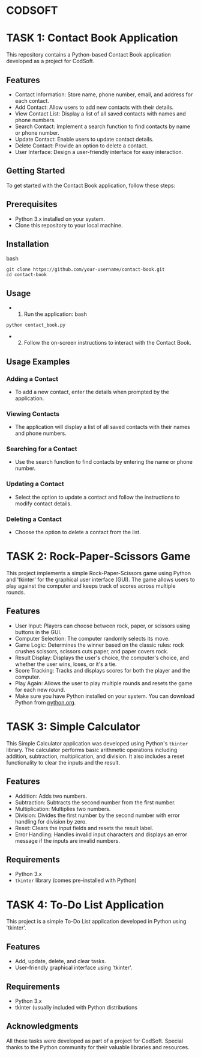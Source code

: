 # CODSOFT
# TASK 1: Contact Book Application
This repository contains a Python-based Contact Book application developed as a project for CodSoft.

## Features
- Contact Information: Store name, phone number, email, and address for each contact.
- Add Contact: Allow users to add new contacts with their details.
- View Contact List: Display a list of all saved contacts with names and phone numbers.
- Search Contact: Implement a search function to find contacts by name or phone number.
- Update Contact: Enable users to update contact details.
- Delete Contact: Provide an option to delete a contact.
- User Interface: Design a user-friendly interface for easy interaction.

## Getting Started
To get started with the Contact Book application, follow these steps:

## Prerequisites
- Python 3.x installed on your system.
- Clone this repository to your local machine.

## Installation
bash
```
git clone https://github.com/your-username/contact-book.git 
cd contact-book
```
## Usage
- 1. Run the application:
bash
```
python contact_book.py
```
- 2. Follow the on-screen instructions to interact with the Contact Book.

## Usage Examples
### Adding a Contact
- To add a new contact, enter the details when prompted by the application.

### Viewing Contacts
- The application will display a list of all saved contacts with their names and phone numbers.

### Searching for a Contact
- Use the search function to find contacts by entering the name or phone number.

### Updating a Contact
- Select the option to update a contact and follow the instructions to modify contact details.

### Deleting a Contact
- Choose the option to delete a contact from the list.


# TASK 2: Rock-Paper-Scissors Game

This project implements a simple Rock-Paper-Scissors game using Python and 'tkinter' for the graphical user interface (GUI). The game allows users to play against the computer and keeps track of scores across multiple rounds.

## Features

- User Input: Players can choose between rock, paper, or scissors using buttons in the GUI.
- Computer Selection: The computer randomly selects its move.
- Game Logic: Determines the winner based on the classic rules: rock crushes scissors, scissors cuts paper, and paper covers rock.
- Result Display: Displays the user's choice, the computer's choice, and whether the user wins, loses, or it's a tie.
- Score Tracking: Tracks and displays scores for both the player and the computer.
- Play Again: Allows the user to play multiple rounds and resets the game for each new round.
- Make sure you have Python installed on your system. You can download Python from [python.org](https://www.python.org/).


# TASK 3: Simple Calculator

This Simple Calculator application was developed using Python's `tkinter` library. The calculator performs basic arithmetic operations including addition, subtraction, multiplication, and division. It also includes a reset functionality to clear the inputs and the result.

## Features

- Addition: Adds two numbers.
- Subtraction: Subtracts the second number from the first number.
- Multiplication: Multiplies two numbers.
- Division: Divides the first number by the second number with error handling for division by zero.
- Reset: Clears the input fields and resets the result label.
- Error Handling: Handles invalid input characters and displays an error message if the inputs are invalid numbers.

## Requirements
- Python 3.x
- `tkinter` library (comes pre-installed with Python)


# TASK 4: To-Do List Application

This project is a simple To-Do List application developed in Python using 'tkinter'.

## Features
- Add, update, delete, and clear tasks.
- User-friendly graphical interface using 'tkinter'.

## Requirements
- Python 3.x
- tkinter (usually included with Python distributions



## Acknowledgments
All these tasks were developed as part of a project for CodSoft.
Special thanks to the Python community for their valuable libraries and resources.

